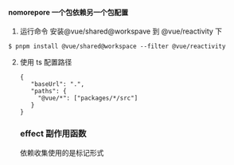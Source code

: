 #### nomorepore 一个包依赖另一个包配置

1. 运行命令
   安装@vue/shared@workspave 到 @vue/reactivity 下

```
$ pnpm install @vue/shared@workspace --filter @vue/reactivity
```

2. 使用 ts 配置路径
   ```
   {
      "baseUrl": ".",
      "paths": {
        "@vue/*": ["packages/*/src"]
      }
   }
   ```
   ### effect 副作用函数
   依赖收集使用的是标记形式
